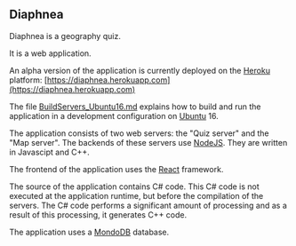 ## Diaphnea

Diaphnea is a geography quiz.

It is a web application.

An alpha version of the application is currently deployed on the [Heroku](https://www.heroku.com/) platform: [https://diaphnea.herokuapp.com](https://diaphnea.herokuapp.com)

The file [BuildServers_Ubuntu16.md](https://github.com/ChrL73/Diaphnea/blob/master/BuildServers_Ubuntu16.md) explains how to build and run the application in a development configuration on [Ubuntu](https://www.ubuntu.com/) 16.

The application consists of two web servers: the "Quiz server" and the "Map server".
The backends of these servers use [NodeJS](https://nodejs.org). They are written in Javascipt and C++.

The frontend of the application uses the [React](https://reactjs.org/) framework.

The source of the application contains C# code. This C# code is not executed at the application runtime, but before the compilation of the servers. The C# code performs a significant amount of processing and as a result of this processing, it generates C++ code.

The application uses a [MondoDB](https://www.mongodb.com/) database.
